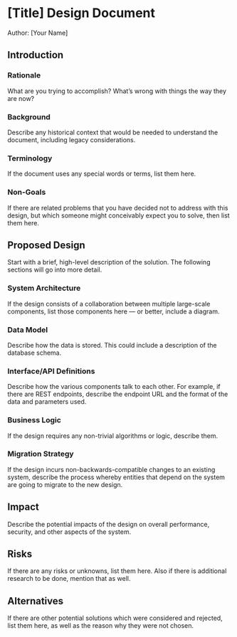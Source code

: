 # [Title] Design Document

Author: [Your Name]

## Introduction

### Rationale

What are you trying to accomplish? What’s wrong with things the way they are now?

### Background

Describe any historical context that would be needed to understand the document, including legacy considerations.

### Terminology

If the document uses any special words or terms, list them here.

### Non-Goals

If there are related problems that you have decided not to address with this design, but which someone might conceivably expect you to solve, then list them here.

## Proposed Design

Start with a brief, high-level description of the solution. The following sections will go into more detail.

### System Architecture

If the design consists of a collaboration between multiple large-scale components, list those components here — or better, include a diagram.

### Data Model

Describe how the data is stored. This could include a description of the database schema.

### Interface/API Definitions

Describe how the various components talk to each other. For example, if there are REST endpoints, describe the endpoint URL and the format of the data and parameters used.

### Business Logic

If the design requires any non-trivial algorithms or logic, describe them.

### Migration Strategy

If the design incurs non-backwards-compatible changes to an existing system, describe the process whereby entities that depend on the system are going to migrate to the new design.

## Impact

Describe the potential impacts of the design on overall performance, security, and other aspects of the system.

## Risks

If there are any risks or unknowns, list them here. Also if there is additional research to be done, mention that as well.

## Alternatives

If there are other potential solutions which were considered and rejected, list them here, as well as the reason why they were not chosen.
